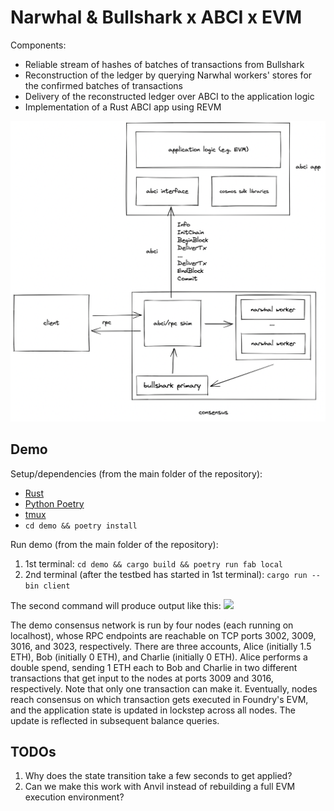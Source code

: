 # Narwhal & Bullshark x ABCI x EVM

Components:
* Reliable stream of hashes of batches of transactions from Bullshark
* Reconstruction of the ledger by querying Narwhal workers' stores for the confirmed batches of transactions
* Delivery of the reconstructed ledger over ABCI to the application logic
* Implementation of a Rust ABCI app using REVM

![](./assets/architecture.png)

## Demo

Setup/dependencies (from the main folder of the repository):
* [Rust](https://www.rust-lang.org/)
* [Python Poetry](https://python-poetry.org/)
* [tmux](https://github.com/tmux/tmux)
* `cd demo && poetry install`

Run demo (from the main folder of the repository):
1. 1st terminal: `cd demo && cargo build && poetry run fab local`
2. 2nd terminal (after the testbed has started in 1st terminal): `cargo run --bin client`

The second command will produce output like this:
<a href="https://asciinema.org/a/DP9RN2FzEtIyndGQdFxdkHXen" target="_blank"><img src="https://asciinema.org/a/DP9RN2FzEtIyndGQdFxdkHXen.svg" /></a>

The demo consensus network is run by four nodes (each running on localhost), whose RPC endpoints are reachable on TCP ports 3002, 3009, 3016, and 3023, respectively. There are three accounts, Alice (initially 1.5 ETH), Bob (initially 0 ETH), and Charlie (initially 0 ETH). Alice performs a double spend, sending 1 ETH each to Bob and Charlie in two different transactions that get input to the nodes at ports 3009 and 3016, respectively. Note that only one transaction can make it. Eventually, nodes reach consensus on which transaction gets executed in Foundry's EVM, and the application state is updated in lockstep across all nodes. The update is reflected in subsequent balance queries.

## TODOs

1. Why does the state transition take a few seconds to get applied?
2. Can we make this work with Anvil instead of rebuilding a full EVM execution environment?
